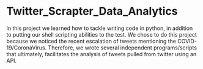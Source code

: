 # Twitter_Scrapter_Data_Analytics
In this project we learned how to tackle writing code in python, in addition to putting our shell scripting abilities to the test. We chose to do this project because we noticed the recent escalation of tweets mentioning the COVID-19/CoronaVirus. Therefore, we wrote several independent programs/scripts that ultimately, facilitates the analysis of tweets pulled from twitter using an API.
